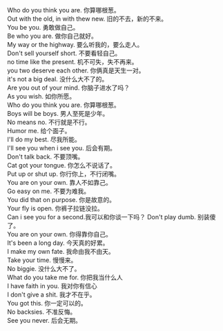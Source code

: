 Who do you think you are.   你算哪根葱。 <br/>
Out with the old, in with thew new.  旧的不去，新的不来。<br/>
You be you.  勇敢做自己。<br/>
Be who you are. 做你自己就好。<br/>
My way or the highway. 要么听我的，要么走人。<br/>
Don't sell yourself short. 不要看轻自己。 <br/>
no time like the present. 机不可失，失不再来。 <br/>
you two deserve each other. 你俩真是天生一对。<br/>
it's not a big deal. 没什么大不了的。<br/>
Are you out of your mind. 你脑子进水了吗？<br/>
As you wish. 如你所愿。 <br/>
Who do you think you are. 你算哪根葱。 <br/>
Boys will be boys. 男人至死是少年。 <br/>
No means no. 不行就是不行。 <br/>
Humor me. 给个面子。 <br/>
I'll do my best. 尽我所能。<br/>
I'll see you when i see you. 后会有期。<br/>
Don't talk back. 不要顶嘴。<br/>
Cat got your tongue.  你怎么不说话了。<br/>
Put up or shut up.  你行你上，不行闭嘴。<br/>
You are on your own.  靠人不如靠己。<br/>
Go easy on me. 不要为难我。<br/>
You did that on purpose. 你是故意的。 <br/>
Your fly is open. 你裤子拉链没拉。<br/>
Can i see you for a second.我可以和你谈一下吗？
Don't play dumb. 别装傻了。<br/>
You are on your own.  你得靠你自己。<br/>
It's been a long day. 今天真的好累。 <br/>
I make my own fate. 我命由我不由天。 <br/>
Take your time. 慢慢来。 <br/>
No biggie. 没什么大不了。 <br/>
What do you take me for. 你把我当什么人 <br/>
I have faith in you.  我对你有信心  <br/>
I don't give a shit. 我才不在乎。 <br/>
You got this. 你一定可以的。 <br/>
No backsies.  不准反悔。 <br/>
See you never.  后会无期。 <br/>

